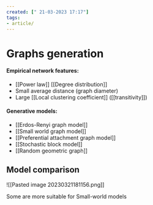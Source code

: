 ```yaml
---
created: [" 21-03-2023 17:17"]
tags:
- article/
---
```


# Graphs generation

#### Empirical network features:
- [[Power law]] [[Degree distribution]]
- Small average distance (graph diameter)
- Large [[Local clustering coefficient]] ([[transitivity]])
#### Generative models:
- [[Erdos-Renyi graph model]]
- [[Small world graph model]]
- [[Preferential attachment graph model]]
- [[Stochastic block model]]
- [[Random geometric graph]]


## Model comparison

![[Pasted image 20230321181156.png]]

Some are more suitable for Small-world models